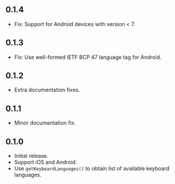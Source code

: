 ## 0.1.4

* Fix: Support for Android devices with version < 7.

## 0.1.3

* Fix: Use well-formed IETF BCP 47 language tag for Android.

## 0.1.2

* Extra documentation fixes.

## 0.1.1

* Minor documentation fix.

## 0.1.0

* Initial release.
* Support iOS and Android.
* Use `getKeyboardLanguages()` to obtain list of available keyboard languages.
